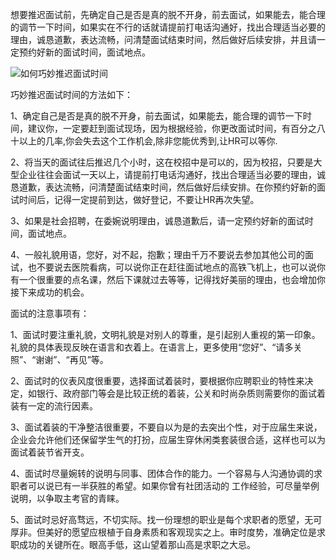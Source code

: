 想要推迟面试前，先确定自己是否是真的脱不开身，前去面试，如果能去，能合理的调节一下时间，如果实在不行的话就请提前打电话沟通好，找出合理适当必要的理由，诚恳道歉，表达流畅，问清楚面试结束时间，然后做好后续安排，并且请一定预约好新的面试时间，面试地点。

![如何巧妙推迟面试时间](https://midpf-material.cdn.bcebos.com/700890e5f4179da3c36f8773e4c54815.jpeg)

巧妙推迟面试时间的方法如下：

1、确定自己是否是真的脱不开身，前去面试，如果能去，能合理的调节一下时间，建议你，一定要赶到面试现场，因为根据经验，你更改面试时间，有百分之八十以上的几率,你会失去这个工作机会,除非您能优秀到,让HR可以等你.

2、将当天的面试往后推迟几个小时，这在校招中是可以的，因为校招，只要是大型企业往往会面试一天以上，请提前打电话沟通好，找出合理适当必要的理由，诚恳道歉，表达流畅，问清楚面试结束时间，然后做好后续安排。在你预约好新的面试时间后，记得一定提前到达，做好登记，不要让HR再次失望。

3、如果是社会招聘，在委婉说明理由，诚恳道歉后，请一定预约好新的面试时间，面试地点。

4、一般礼貌用语，您好，对不起，抱歉；理由千万不要说去参加其他公司的面试，也不要说去医院看病，可以说你正在赶往面试地点的高铁飞机上，也可以说你有一个很重要的点名课，然后下课就过去等等，记得找好美丽的理由，也会增加你接下来成功的机会。

面试的注意事项有：

1、面试时要注重礼貌，文明礼貌是对别人的尊重，是引起别人重视的第一印象。礼貌的具体表现反映在语言和衣着上。在语言上，更多使用“您好”、“请多关照”、“谢谢”、“再见”等。

2、面试时的仪表风度很重要，选择面试着装时，要根据你应聘职业的特性来决定，如银行、政府部门等会是比较正统的着装，公关和时尚杂质则需要你的面试着装有一定的流行因素。

3、面试着装的干净整洁很重要，不要自以为是的去突出个性，对于应届生来说，企业会允许他们还保留学生气的打扮，应届生穿休闲类套装很合适，这样也可以为面试着装节省开支。

4、面试时尽量婉转的说明与同事、团体合作的能力。一个容易与人沟通协调的求职者可以说已有一半获胜的希望。如果你曾有社团活动的 工作经验，可尽量举例说明，以争取主考官的青睐。

5、面试时忌好高骛远，不切实际。找一份理想的职业是每个求职者的愿望，无可厚非。但美好的愿望应根植于自身素质和客观现实之上。审时度势，准确定位是求职成功的关键所在。眼高手低，这山望着那山高是求职之大忌。

